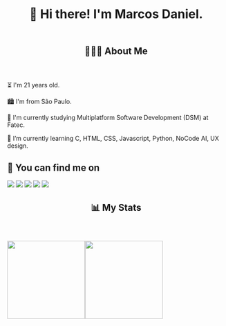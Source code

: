 <header><h1>👋 Hi there! I'm Marcos Daniel.</h1> </header>
<section>
  <header><h2>🧑🏽‍💻 About Me</h2></header>
  <p>⏳ I'm 21 years old.</p>
  <p>🏙️ I'm from São Paulo.</p>
  <p>📘 I'm currently studying Multiplatform Software Development (DSM) at Fatec.</p>
  <p>🌱 I’m currently learning C, HTML, CSS, Javascript, Python, NoCode AI, UX design.</p>
</section>
<section>
  <h2>🔭 You can find me on</h2>
  <a href="mailto:marcos.d.s.lima@gmail.com"><img src="https://img.shields.io/badge/Email-D14836?style=for-the-badge&logo=gmail&logoColor=white"></a>
  <a href="https://www.linkedin.com/in/marcos-daniel-da-silva-lima-091b11260"><img src="https://img.shields.io/badge/LinkedIn-0077B5?style=for-the-badge&logo=linkedin&logoColor=white"></a>
  <a href="#"><img src="https://img.shields.io/badge/Instagram-E4405F?style=for-the-badge&logo=instagram&logoColor=white"></a>
  <a href="#"><img src="https://img.shields.io/badge/YouTube-FF0000?style=for-the-badge&logo=youtube&logoColor=white"></a>
  <a href="#"><img src="https://img.shields.io/badge/Portfolio-01403E?style=for-the-badge&logo=activitypub&logoColor=white"></a>
</section>
<section>
  <header><h2>📊 My Stats</h2></header>
  <div style="display:flex; flex-flow:row nowrap;">
    <img height="180em" src="https://github-readme-stats.vercel.app/api?username=mdsl1&show_icons=true&theme=radical">
    <img height="180em" src="https://github-readme-stats.vercel.app/api/top-langs/?username=mdsl1&layout=compact&theme=radical">
  </div>
</section>


